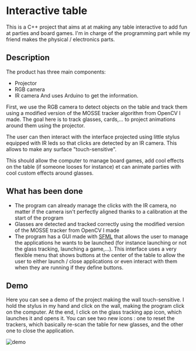 # Interactive table
This is a C++ project that aims at at making any table interactive to add fun at parties and board games.
I'm in charge of the programming part while my friend makes the physical / electronics parts.

## Description 
The product has three main components:
* Projector
* RGB camera
* IR camera
And uses Arduino to get the information.

First, we use the RGB camera to detect objects on the table and track them using a modified version of the MOSSE tracker algorithm from OpenCV I made. The goal here is to track glasses, cards,... to project animations around them using the projector.

The user can then interact with the interface projected using little stylus equipped with IR leds so that clicks are detected by an IR camera. This allows to make any surface "touch-sensitive".

This should allow the computer to manage board games, add cool effects on the table (if someone looses for instance) et can animate parties with cool custom effects around glasses.


## What has been done
* The program can already manage the clicks with the IR camera, no matter if the camera isn't perfectly aligned thanks to a calibration at the start of the program
* Glasses are detected and tracked correctly using the modified version of the MOSSE tracker from OpenCV I made
* The program has a GUI made with [SFML](https://github.com/SFML/SFML) that allows the user to manage the applications he wants to be launched (for instance launching or not the glass tracking, launching a game,...). This interface uses a very flexible menu that shows buttons at the center of the table to allow the user to either launch / close applications or even interact with them when they are running if they define buttons.

  
## Demo
Here you can see a demo of the project making the wall touch-sensitive. I hold the stylus in my hand and click on the wall, making the program click on the computer.
At the end, I click on the glass tracking app icon, which launches it and opens it. You can see two new icons : one to reset the trackers, which basically re-scan the table for new glasses, and the other one to close the application. 

![demo](https://user-images.githubusercontent.com/18093026/105180130-125c8100-5b22-11eb-830f-0aa012456ed6.gif)
